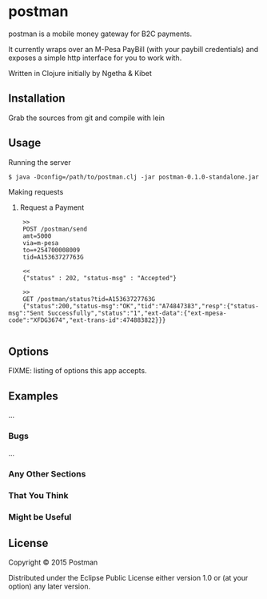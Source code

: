 # postman

postman is a mobile money gateway for B2C payments. 

It currently wraps over an M-Pesa PayBill (with your paybill credentials) and exposes a simple http interface for you to work with.

Written in Clojure initially by Ngetha & Kibet

## Installation

Grab the sources from git and compile with lein

## Usage

Running the server

    $ java -Dconfig=/path/to/postman.clj -jar postman-0.1.0-standalone.jar 
    
Making requests
1. Request a Payment

```
    >>
    POST /postman/send
    amt=5000
    via=m-pesa
    to=+254700008009
    tid=A15363727763G
    
    <<
    {"status" : 202, "status-msg" : "Accepted"}
    
    >>
    GET /postman/status?tid=A15363727763G
    {"status":200,"status-msg":"OK","tid":"A74847383","resp":{"status-msg":"Sent Successfully","status":"1","ext-data":{"ext-mpesa-code":"XFDG3674","ext-trans-id":474883822}}}
    
```

## Options

FIXME: listing of options this app accepts.

## Examples

...

### Bugs

...

### Any Other Sections
### That You Think
### Might be Useful

## License

Copyright © 2015 Postman

Distributed under the Eclipse Public License either version 1.0 or (at
your option) any later version.

